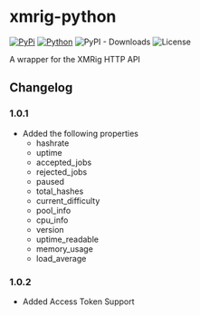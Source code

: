# xmrig-python
[![PyPi](https://img.shields.io/badge/PyPi-1.0.2-green?labelColor=026ab5&style=flat-square&logo=pypi&logoColor=ffffff&link=https://pypi.org/project/xmrig/)](https://pypi.org/project/xmrig/)
[![Python](https://img.shields.io/badge/Python-%203.8,%203.9,%203.10,%203.11,%203.12-green?labelColor=026ab5&style=flat-square&logo=pypi&logoColor=ffffff&link=https://pypi.org/project/xmrig/)](https://pypi.org/project/xmrig/)
![PyPI - Downloads](https://img.shields.io/pypi/dm/xmrig?label=PyPI%20Downloads)
![License](https://img.shields.io/github/license/CoulterStutz/python-xmrig?label=License&color=brightgreen)

A wrapper for the XMRig HTTP API

## Changelog
### 1.0.1
* Added the following properties
  * hashrate
  * uptime
  * accepted_jobs
  * rejected_jobs
  * paused
  * total_hashes
  * current_difficulty
  * pool_info
  * cpu_info
  * version
  * uptime_readable
  * memory_usage
  * load_average
### 1.0.2
* Added Access Token Support